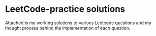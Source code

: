 # LeetCode-practice solutions
Attached is my working solutions to various Leetcode questions and my thought process behind the implementation of each question.
